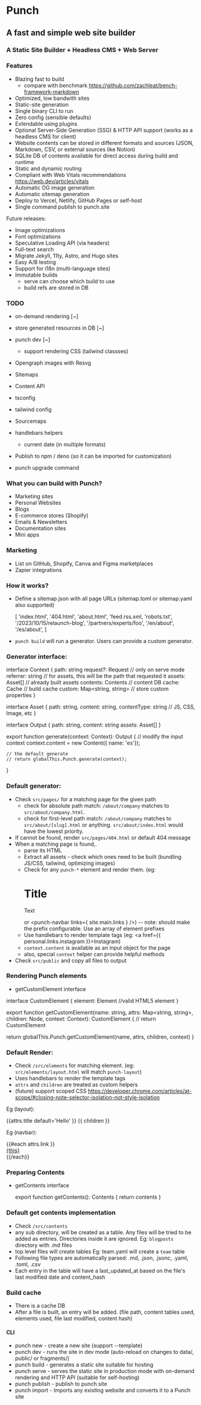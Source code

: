# Punch

## A fast and simple web site builder

### A Static Site Builder + Headless CMS + Web Server

### Features

* Blazing fast to build
  - compare with benchmark https://github.com/zachleat/bench-framework-markdown
* Optimized, low bandwith sites
* Static-site generation
* Single binary CLI to run
* Zero config (sensible defaults)
* Extendable using plugins
* Optional Server-Side Generation (SSG) & HTTP API support (works as a headless CMS for client)
* Website contents can be stored in different formats and sources (JSON, Markdown, CSV, or external sources like Notion)
* SQLite DB of contents available for direct access during build and runtime
* Static and dynamic routing
* Compliant with Web Vitals recommendations https://web.dev/articles/vitals
* Automatic OG image generation
* Automatic sitemap generation
* Deploy to Vercel, Netlify, GitHub Pages or self-host
* Single command publish to punch.site

Future releases:
* Image optimizations
* Font optimizations
* Speculative Loading API (via headers)
* Full-text search
* Migrate Jekyll, 11ty, Astro, and Hugo sites
* Easy A/B testing
* Support for i18n (multi-language sites)
* Immutable builds
  - serve can choose which build to use
  - build refs are stored in DB

### TODO

* on-demand rendering [~]
* store generated resources in DB [~]
* punch dev [~]
  * support rendering CSS (tailwind classses)
* Opengraph images with Resvg
* Sitemaps
* Content API

* tsconfig
* tailwind config
* Sourcemaps
* handlebars helpers
  - current date (in multiple formats)
* Publish to npm / deno (so it can be imported for customization)
* punch upgrade command

### What you can build with Punch?

* Marketing sites
* Personal Websites
* Blogs
* E-commerce stores (Shopify)
* Emails & Newsletters
* Documentation sites
* Mini apps

### Marketing

* List on GitHub, Shopify, Canva and Figma marketplaces
* Zapier integrations

### How it works?

* Define a sitemap.json with all page URLs (sitemap.toml or sitemap.yaml also supported)

  [
    'index.html',
    '404.html',
    'about.html',
		'feed.rss.xml,
    'robots.txt',
    '/2023/10/15/relaunch-blog',
    '/partners/experts/foo',
    '/en/about',
    '/es/about',
  ]

* `punch build` will run a generator. Users can provide a custom generator.

### Generator interface:

  interface Context {
    path: string
    request?: Request  // only on serve mode
    referrer: string // for assets, this will be the path that requested it
    assets: Asset[] // already built assets
    contents: Contents // content DB
		cache: Cache // build cache
		custom: Map<string, string> // store custom properties
  }

  interface Asset {
    path: string,
    content: string,
    contentType: string // JS, CSS, Image, etc
  }

  interface Output {
    path: string,
    content: string
    assets: Asset[]
  }

  export function generate(context: Context): Output {
    // modify the input context
    context.content = new Content({ name: 'es'});

    // the default generate
    // return globalThis.Punch.generate(context);
  }

### Default generator:

- Check `src/pages/` for a matching page for the given path
  - check for absolute path match: `/about/company` matches to `src/about/company.html`.
  - check for first-level path match: `/about/company` matches to `src/about/[slug].html` or anything. `src/about/index.html` would have the lowest priority.
- If cannot be found, render `src/pages/404.html` or default 404 message
- When a matching page is found,.
  - parse its HTML
  - Extract all assets -  check which ones need to be built (bundling JS/CSS, tailwind, optimizing images)
  - Check for any `punch-*` element and render them. (eg: <punch-layout><h1>Title</h1><p>Text</p></punch-layout> or <punch-navbar links={ site.main.links } />)
    -- note: should make the prefix configurable. Use an array of element prefixes
  - Use handlebars to render template tags (eg: <a href={{ personal.links.instagram }}>Instagram</a>)
  - `context.content` is available as an input object for the page
  - also, special `context` helper can provide helpful methods
- Check `src/public` and copy all files to output

### Rendering Punch elements

- getCustomElement interface

interface CustomElement {
  element: Element //valid HTML5 element
}

export function getCustomElement(name: string, attrs: Map<string, string>, children: Node, context: Context): CustomElement {
  // return CustomElement

  return globalThis.Punch.getCustomElement(name, attrs, children, context)
}

### Default Render:

- Check `/src/elements` for matching element. (eg: `src/elements/layout.html` will match `punch-layout`)
- Uses handlebars to render the template tags
- `attrs` and `children` are treated as custom helpers
- (future) support scoped CSS https://developer.chrome.com/articles/at-scope/#closing-note-selector-isolation-not-style-isolation

Eg (layout):

<html>
  <head>
    <titile>{{attrs.title default='Hello' }}</title>
  </head>
  <body>
    {{ children }}
  </body>
</html>

Eg (navbar):

<div>
	{{#each attrs.link }}
  		<div><a href="#">{this}</a></div>
	{{/each}}
</div>

### Preparing Contents

- getContents interface

	export function getContents(): Contents {
		return contents
	}

### Default get contents implementation

- Check `/src/contents`
- any sub directory, will be created as a table. Any files will be tried to be added as entries. Directories inside it are ignored. Eg: `blogposts` directory with .md files
- top level files will create tables Eg: team.yaml will create a `team` table
- Following file types are automatically parsed: .md, .json, .jsonc, .yaml, .toml, .csv
- Each entry in the table will have a last_updated_at based on the file's last modified date and content_hash

### Build cache

- There is a cache DB
- After a file is built, an entry will be added. (file path, content tables used, elements used, file last modified, content hash)

#### CLI

* punch new - create a new site (support --template)
* punch dev - runs the site in dev mode (auto-reload on changes to data/, public/ or fragments/)
* punch build - generates a static site suitable for hosting
* punch serve - serves the static site in production mode with on-demand rendering and HTTP API (suitable for self-hosting)
* punch publish - publish to punch.site
* punch import - Imports any existing website and converts it to a Punch site
